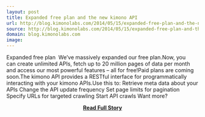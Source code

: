 ```yaml
---
layout: post
title: Expanded free plan and the new kimono API
url: http://blog.kimonolabs.com/2014/05/15/expanded-free-plan-and-the-new-kimono-api/
source: http://blog.kimonolabs.com/2014/05/15/expanded-free-plan-and-the-new-kimono-api/
domain: blog.kimonolabs.com
image: 
---
```


<p>Expanded free plan  We’ve massively expanded our free plan.Now, you can create unlimited APIs, fetch up to 20 million pages of data per month and access our most powerful features – all for free!Paid plans are coming soon.The kimono API provides a RESTful interface for programmatically interacting with your kimono APIs.Use this to: Retrieve meta data about your APIs Change the API update frequency Set page limits for pagination Specify URLs for targeted crawling Start API crawls Want more?</p>
<center><p><a href="http://blog.kimonolabs.com/2014/05/15/expanded-free-plan-and-the-new-kimono-api/" style='padding:25px; font-sze:18px; font-weight: bold;'>Read Full Story</a></p></center>
